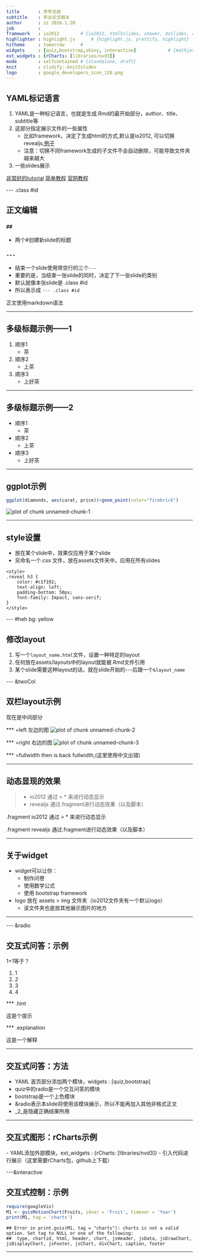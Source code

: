 ```yaml
---
title       : 学年总结
subtitle    : 毕业论文相关
author      : zz 2016.1.20
job         : 
framework   : io2012        # {io2012, html5slides, shower, dzslides, revealjs...}
highlighter : highlight.js      # {highlight.js, prettify, highlight}
hitheme     : tomorrow      # 
widgets     : [quiz,bootstrap,shiny, interactive]            # {mathjax, quiz, bootstrap}
ext_widgets : {rCharts: [libraries/nvd3]}
mode        : selfcontained # {standalone, draft}
knit        : slidify::knit2slides
logo        : google_developers_icon_128.png
---
```


## YAML标记语言

1. YAML是一种标记语言，也就是生成.Rmd的最开始部分，author、title、subtitle等
2. 这部分指定展示文件的一些属性
    + 比如framework，决定了生成html的方式,默认是io2012, 可以切换revealjs,[例子](http://lab.hakim.se/reveal-js/#/)
    + 注意：切换不同framework生成的子文件不会自动删除，可能导致文件夹越来越大
3. 一些slides展示

[非常好的tutorial](http://www.jvcasillas.com/slidify_tutorial/#1)
[简单教程](http://zevross.com/blog/2014/11/19/creating-elegant-html-presentations-that-feature-r-code/)
[官网教程](http://slidify.org/samples/intro/#13)

--- .class #id 

## 正文编辑
### `##`
- 两个#创建新slide的标题

### `---`
- 结束一个slide使用带空行的三个`---`
- 重要的是，当结束一张slide的同时，决定了下一张slide的类别
- 默认就像本张slide是 .class #id
- 所以表示成 `--- .class #id`

正文使用markdown语法

---

## 多级标题示例——1
1. 顺序1
    + 茶
2. 顺序2
    + 上茶
3. 顺序3
    + 上好茶

---

## 多级标题示例——2
* 顺序1
    + 茶
* 顺序2
    + 上茶
* 顺序3
    + 上好茶

---
## ggplot示例

```r
ggplot(diamonds, aes(carat, price))+geom_point(color="firebrick")
```

<img src="assets/fig/unnamed-chunk-1-1.png" title="plot of chunk unnamed-chunk-1" alt="plot of chunk unnamed-chunk-1" style="display: block; margin: auto;" />

---
## style设置
- 放在某个slide中，效果仅应用于某个slide
- 另命名一个.css 文件，放在assets文件夹中，应用在所有slides

```
<style>
.reveal h3 {
    color: #c1f192;
    text-align: left;
    padding-bottom: 50px;
    font-family: Impact, sans-serif;
}
</style>
```

--- #heh bg: yellow
## 修改layout

1. 写一个`layout_name.html`文件，设置一种特定的layout
2. 任何放在assets/layouts中的layout就能被.Rmd文件引用
3. 某个slide需要这种layout的话，就在slide开始的\-\-\-后跟一个`&layout_name`

--- &twoCol
## 双栏layout示例
现在是中间部分

*** =left
左边的图
![plot of chunk unnamed-chunk-2](assets/fig/unnamed-chunk-2-1.png) 

*** =right
右边的图
![plot of chunk unnamed-chunk-3](assets/fig/unnamed-chunk-3-1.png) 

*** =fullwidth
then is back fullwidth,(这里使用中文出错)

---
## 动态显现的效果

> * io2012 通过 \> \* 来进行动态显示
> * revealjs 通过.fragment进行动态效果（以及脚本）

.fragment io2012 通过 \> \* 来进行动态显示

.fragment revealjs 通过.fragment进行动态效果（以及脚本）

<script>
$('ul.incremental li').addClass('fragment')
$('ol.incremental li').addClass('fragment')
</script>

---
## 关于widget
+ widget可以让你：
    - 制作问卷
    - 使用数学公式
    - 使用 bootstrap framework
+ logo 放在 assets > img 文件夹（io2012文件夹有一个默认logo）
    - 该文件夹也是放其他展示图片的地方

---

--- &radio
## 交互式问答：示例

1+1等于？

1. 1
2. _2_
3. 3
4. 4

*** .hint

这是个提示

*** .explanation

这是一个解释

---

## 交互式问答：方法
- YAML 首页部分添加两个模块，widgets    : [quiz,bootstrap]
- quiz中的radio是一个交互问答的模块
- bootstrap是一个上色模块
- &radio表示本slide将使用该模块展示，所以不能再加入其他非格式正文
- \_2\_是隐藏正确结果所用

---
## 交互式图形：rCharts示例

<div id = 'chart1' class = 'rChart nvd3'></div>
<script type='text/javascript'>
 $(document).ready(function(){
      drawchart1()
    });
    function drawchart1(){  
      var opts = {
 "dom": "chart1",
"width":    800,
"height":    400,
"x": "Hair",
"y": "Freq",
"group": "Eye",
"type": "multiBarChart",
"id": "chart1" 
},
        data = [
 {
 "Hair": "Black",
"Eye": "Brown",
"Sex": "Male",
"Freq":             32 
},
{
 "Hair": "Brown",
"Eye": "Brown",
"Sex": "Male",
"Freq":             53 
},
{
 "Hair": "Red",
"Eye": "Brown",
"Sex": "Male",
"Freq":             10 
},
{
 "Hair": "Blond",
"Eye": "Brown",
"Sex": "Male",
"Freq":              3 
},
{
 "Hair": "Black",
"Eye": "Blue",
"Sex": "Male",
"Freq":             11 
},
{
 "Hair": "Brown",
"Eye": "Blue",
"Sex": "Male",
"Freq":             50 
},
{
 "Hair": "Red",
"Eye": "Blue",
"Sex": "Male",
"Freq":             10 
},
{
 "Hair": "Blond",
"Eye": "Blue",
"Sex": "Male",
"Freq":             30 
},
{
 "Hair": "Black",
"Eye": "Hazel",
"Sex": "Male",
"Freq":             10 
},
{
 "Hair": "Brown",
"Eye": "Hazel",
"Sex": "Male",
"Freq":             25 
},
{
 "Hair": "Red",
"Eye": "Hazel",
"Sex": "Male",
"Freq":              7 
},
{
 "Hair": "Blond",
"Eye": "Hazel",
"Sex": "Male",
"Freq":              5 
},
{
 "Hair": "Black",
"Eye": "Green",
"Sex": "Male",
"Freq":              3 
},
{
 "Hair": "Brown",
"Eye": "Green",
"Sex": "Male",
"Freq":             15 
},
{
 "Hair": "Red",
"Eye": "Green",
"Sex": "Male",
"Freq":              7 
},
{
 "Hair": "Blond",
"Eye": "Green",
"Sex": "Male",
"Freq":              8 
},
{
 "Hair": "Black",
"Eye": "Brown",
"Sex": "Female",
"Freq":             36 
},
{
 "Hair": "Brown",
"Eye": "Brown",
"Sex": "Female",
"Freq":             66 
},
{
 "Hair": "Red",
"Eye": "Brown",
"Sex": "Female",
"Freq":             16 
},
{
 "Hair": "Blond",
"Eye": "Brown",
"Sex": "Female",
"Freq":              4 
},
{
 "Hair": "Black",
"Eye": "Blue",
"Sex": "Female",
"Freq":              9 
},
{
 "Hair": "Brown",
"Eye": "Blue",
"Sex": "Female",
"Freq":             34 
},
{
 "Hair": "Red",
"Eye": "Blue",
"Sex": "Female",
"Freq":              7 
},
{
 "Hair": "Blond",
"Eye": "Blue",
"Sex": "Female",
"Freq":             64 
},
{
 "Hair": "Black",
"Eye": "Hazel",
"Sex": "Female",
"Freq":              5 
},
{
 "Hair": "Brown",
"Eye": "Hazel",
"Sex": "Female",
"Freq":             29 
},
{
 "Hair": "Red",
"Eye": "Hazel",
"Sex": "Female",
"Freq":              7 
},
{
 "Hair": "Blond",
"Eye": "Hazel",
"Sex": "Female",
"Freq":              5 
},
{
 "Hair": "Black",
"Eye": "Green",
"Sex": "Female",
"Freq":              2 
},
{
 "Hair": "Brown",
"Eye": "Green",
"Sex": "Female",
"Freq":             14 
},
{
 "Hair": "Red",
"Eye": "Green",
"Sex": "Female",
"Freq":              7 
},
{
 "Hair": "Blond",
"Eye": "Green",
"Sex": "Female",
"Freq":              8 
} 
]
  
      if(!(opts.type==="pieChart" || opts.type==="sparklinePlus" || opts.type==="bulletChart")) {
        var data = d3.nest()
          .key(function(d){
            //return opts.group === undefined ? 'main' : d[opts.group]
            //instead of main would think a better default is opts.x
            return opts.group === undefined ? opts.y : d[opts.group];
          })
          .entries(data);
      }
      
      if (opts.disabled != undefined){
        data.map(function(d, i){
          d.disabled = opts.disabled[i]
        })
      }
      
      nv.addGraph(function() {
        var chart = nv.models[opts.type]()
          .width(opts.width)
          .height(opts.height)
          
        if (opts.type != "bulletChart"){
          chart
            .x(function(d) { return d[opts.x] })
            .y(function(d) { return d[opts.y] })
        }
          
         
        
          
        

        
        
        
      
       d3.select("#" + opts.id)
        .append('svg')
        .datum(data)
        .transition().duration(500)
        .call(chart);

       nv.utils.windowResize(chart.update);
       return chart;
      });
    };
</script>
- YAML添加外部模块，ext_widgets : {rCharts: [libraries/nvd3]}
- 引入代码进行展示（这里需要rCharts包，github上下载）

---&interactive
## 交互式控制：示例

```r
require(googleVis)
M1 <- gvisMotionChart(Fruits, idvar = 'Fruit', timevar = 'Year')
print(M1, tag = 'charts')
```

```
## Error in print.gvis(M1, tag = "charts"): charts is not a valid option. Set tag to NULL or one of the following:
##  type, chartid, html, header, chart, jsHeader, jsData, jsDrawChart, jsDisplayChart, jsFooter, jsChart, divChart, caption, footer
```

---
